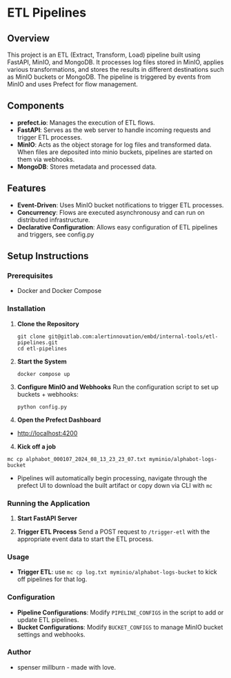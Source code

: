 # ETL Pipelines

## Overview
This project is an ETL (Extract, Transform, Load) pipeline built using FastAPI, MinIO, and MongoDB. It processes log files stored in MinIO, applies various transformations, and stores the results in different destinations such as MinIO buckets or MongoDB. The pipeline is triggered by events from MinIO and uses Prefect for flow management.

## Components
- **prefect.io**: Manages the execution of ETL flows.
- **FastAPI**: Serves as the web server to handle incoming requests and trigger ETL processes.
- **MinIO**: Acts as the object storage for log files and transformed data. When files are deposited into minio buckets, pipelines are started on them via webhooks.
- **MongoDB**: Stores metadata and processed data.

## Features
- **Event-Driven**: Uses MinIO bucket notifications to trigger ETL processes.
- **Concurrency**: Flows are executed asynchronousy and can run on distributed infrastructure. 
- **Declarative Configuration**: Allows easy configuration of ETL pipelines and triggers, see config.py

## Setup Instructions

### Prerequisites
- Docker and Docker Compose 

### Installation
1. **Clone the Repository**
   ```
   git clone git@gitlab.com:alertinnovation/embd/internal-tools/etl-pipelines.git 
   cd etl-pipelines
   ```
1. **Start the System**
   ```
   docker compose up
   ```
3. **Configure MinIO and Webhooks**
   Run the configuration script to set up buckets + webhooks:
   ```
   python config.py
   ```
4. **Open the Prefect Dashboard**
- [http://localhost:4200](http://localhost:4200)

4. **Kick off a job**
```
mc cp alphabot_000107_2024_08_13_23_23_07.txt myminio/alphabot-logs-bucket
```
- Pipelines will automatically begin processing, navigate through the prefect UI to download the built artifact or copy down via CLI with `mc`

### Running the Application
1. **Start FastAPI Server**

2. **Trigger ETL Process**
   Send a POST request to `/trigger-etl` with the appropriate event data to start the ETL process.

### Usage
- **Trigger ETL**: use `mc cp log.txt myminio/alphabot-logs-bucket` to kick off pipelines for that log. 

### Configuration
- **Pipeline Configurations**: Modify `PIPELINE_CONFIGS` in the script to add or update ETL pipelines.
- **Bucket Configurations**: Modify `BUCKET_CONFIGS` to manage MinIO bucket settings and webhooks.

### Author 
- spenser millburn - made with love. 

